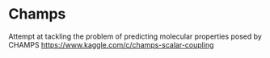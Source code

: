 # Champs

Attempt at tackling the problem of predicting molecular properties posed by CHAMPS
https://www.kaggle.com/c/champs-scalar-coupling
